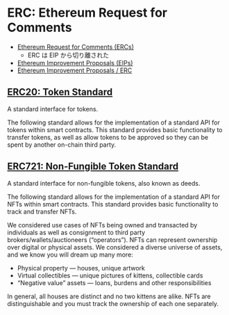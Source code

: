 # ERC: Ethereum Request for Comments

- [Ethereum Request for Comments (ERCs)](https://github.com/ethereum/ERCs)
  - ERC は EIP から切り離された
- [Ethereum Improvement Proposals (EIPs)](https://github.com/ethereum/eips)
- [Ethereum Improvement Proposals / ERC](https://eips.ethereum.org/erc)

## [ERC20: Token Standard](https://eips.ethereum.org/EIPS/eip-20)

A standard interface for tokens.

The following standard allows for the implementation of a standard API for tokens within smart contracts. This standard provides basic functionality to transfer tokens, as well as allow tokens to be approved so they can be spent by another on-chain third party.

## [ERC721: Non-Fungible Token Standard](https://eips.ethereum.org/EIPS/eip-721)

A standard interface for non-fungible tokens, also known as deeds.

The following standard allows for the implementation of a standard API for NFTs within smart contracts. This standard provides basic functionality to track and transfer NFTs.

We considered use cases of NFTs being owned and transacted by individuals as well as consignment to third party brokers/wallets/auctioneers (“operators”). NFTs can represent ownership over digital or physical assets. We considered a diverse universe of assets, and we know you will dream up many more:

- Physical property — houses, unique artwork
- Virtual collectibles — unique pictures of kittens, collectible cards
- “Negative value” assets — loans, burdens and other responsibilities

In general, all houses are distinct and no two kittens are alike. NFTs are distinguishable and you must track the ownership of each one separately.
